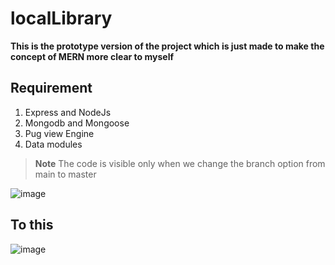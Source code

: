 # localLibrary

**This is the prototype version of the project which is just made to make the concept of MERN more clear to myself**

## Requirement

1. Express and NodeJs
2. Mongodb and Mongoose
3. Pug view Engine
4. Data modules
 
> **Note** The code is visible only when we change the branch option from main to master


![image](https://user-images.githubusercontent.com/69105660/197323649-12659052-6758-42a8-a532-c3a8032a6957.png)


## To this

![image](https://user-images.githubusercontent.com/69105660/197323679-90d23209-3d7a-4891-871c-75876777d285.png)
